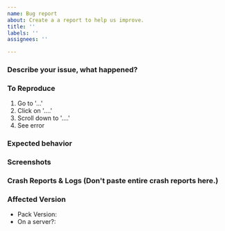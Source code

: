 ```yaml
---
name: Bug report
about: Create a a report to help us improve.
title: ''
labels: ''
assignees: ''

---
```


<!-- NOTE! BEFORE REPORTING HERE- REPORT IT TO THE MOD AUTHOR IF YOU CAN IDENTIFY WHICH MOD CAUSED THE CRASH. Also, delete this before submitting. -->

### Describe your issue, what happened?
<!-- A clear and concise description of what the bug is. Delete this before submitting. -->

### To Reproduce
<!-- Steps to reproduce the issue/error/crash, (can be edited): Delete this before submitting. -->
1. Go to '...'
2. Click on '....'
3. Scroll down to '....'
4. See error

### Expected behavior
<!-- A clear and concise description of what you expected to happen. Delete this before submitting. -->

### Screenshots
<!-- If applicable, add screenshots to help explain your problem. Delete this before submitting. -->


### Crash Reports & Logs (Don't paste entire crash reports here.)
<!-- If applicable, upload your Crash-reports help explain your problem. Delete this before submitting. --> 
<!-- Use sites like: Paste.ee, Pastebin.com & Hastebin.com, Gists Github. -->

### Affected Version
<!-- (Do *not* use "latest"): Delete this before submitting. -->
- Pack Version: 
- On a server?:
